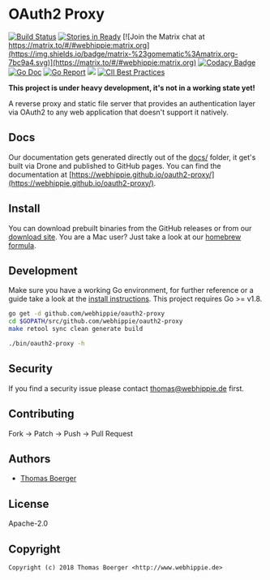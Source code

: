 # OAuth2 Proxy

[![Build Status](http://github.dronehippie.de/api/badges/webhippie/oauth2-proxy/status.svg)](http://github.dronehippie.de/webhippie/oauth2-proxy)
[![Stories in Ready](https://badge.waffle.io/webhippie/oauth2-proxy.svg?label=ready&title=Ready)](http://waffle.io/webhippie/oauth2-proxy)
[![Join the Matrix chat at https://matrix.to/#/#webhippie:matrix.org](https://img.shields.io/badge/matrix-%23gomematic%3Amatrix.org-7bc9a4.svg)](https://matrix.to/#/#webhippie:matrix.org)
[![Codacy Badge](https://api.codacy.com/project/badge/Grade/ce7c69786de24badb690a0b271c55663)](https://www.codacy.com/app/webhippie/oauth2-proxy?utm_source=github.com&amp;utm_medium=referral&amp;utm_content=webhippie/oauth2-proxy&amp;utm_campaign=Badge_Grade)
[![Go Doc](https://godoc.org/github.com/webhippie/oauth2-proxy?status.svg)](http://godoc.org/github.com/webhippie/oauth2-proxy)
[![Go Report](https://goreportcard.com/badge/github.com/webhippie/oauth2-proxy)](https://goreportcard.com/report/github.com/webhippie/oauth2-proxy)
[![](https://images.microbadger.com/badges/image/tboerger/oauth2-proxy.svg)](http://microbadger.com/images/tboerger/oauth2-proxy "Get your own image badge on microbadger.com")
[![CII Best Practices](https://bestpractices.coreinfrastructure.org/projects/1831/badge)](https://bestpractices.coreinfrastructure.org/projects/1831)

**This project is under heavy development, it's not in a working state yet!**

A reverse proxy and static file server that provides an authentication layer via OAuth2 to any web application that doesn't support it natively.


## Docs

Our documentation gets generated directly out of the [docs/](docs/) folder, it get's built via Drone and published to GitHub pages. You can find the documentation at [https://webhippie.github.io/oauth2-proxy/](https://webhippie.github.io/oauth2-proxy/).


## Install

You can download prebuilt binaries from the GitHub releases or from our [download site](http://dl.webhippie.de/misc/oauth2-proxy). You are a Mac user? Just take a look at our [homebrew formula](https://github.com/webhippie/homebrew-webhippie).


## Development

Make sure you have a working Go environment, for further reference or a guide take a look at the [install instructions](http://golang.org/doc/install.html). This project requires Go >= v1.8.

```bash
go get -d github.com/webhippie/oauth2-proxy
cd $GOPATH/src/github.com/webhippie/oauth2-proxy
make retool sync clean generate build

./bin/oauth2-proxy -h
```


## Security

If you find a security issue please contact thomas@webhippie.de first.


## Contributing

Fork -> Patch -> Push -> Pull Request


## Authors

* [Thomas Boerger](https://github.com/tboerger)


## License

Apache-2.0


## Copyright

```
Copyright (c) 2018 Thomas Boerger <http://www.webhippie.de>
```
